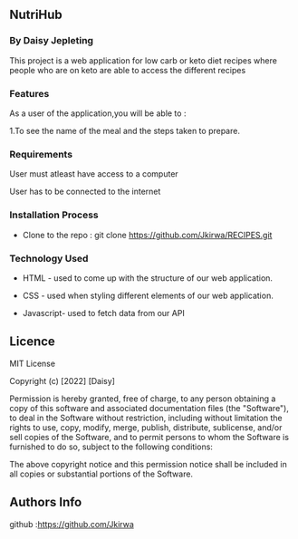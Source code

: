 ## NutriHub
### By Daisy Jepleting


<p>This project is a web application for low carb or keto diet recipes where people who are on keto are able to access the different recipes</p>



### Features

As a user of the application,you will be able to :

1.To see the name of the meal and the steps taken to prepare.

 ###  Requirements

 User must atleast have access to a computer

 User has to be connected to the internet

 ### Installation Process

 
* Clone to the repo : git clone https://github.com/Jkirwa/RECIPES.git


### Technology  Used
* HTML - used to come up with the structure of our web application.

* CSS - used when styling different elements of our web application.

* Javascript- used to fetch data from our API

## Licence

MIT License

Copyright (c) [2022] [Daisy]

Permission is hereby granted, free of charge, to any person obtaining a copy
of this software and associated documentation files (the "Software"), to deal
in the Software without restriction, including without limitation the rights
to use, copy, modify, merge, publish, distribute, sublicense, and/or sell
copies of the Software, and to permit persons to whom the Software is
furnished to do so, subject to the following conditions:

The above copyright notice and this permission notice shall be included in all
copies or substantial portions of the Software.


## Authors Info
github :https://github.com/Jkirwa